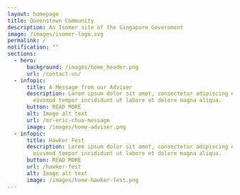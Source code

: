```yaml
---
layout: homepage
title: Queenstown Community
description: An Isomer site of the Singapore Government
image: /images/isomer-logo.svg
permalink: /
notification: ""
sections:
  - hero:
      background: /images/home_header.png
      url: /contact-us/
  - infopic:
      title: A Message from our Adviser
      description: Lorem ipsum dolor sit amet, consectetur adipiscing elit, sed do
        eiusmod tempor incididunt ut labore et dolore magna aliqua.
      button: READ MORE
      alt: Image alt text
      url: /mr-eric-chua-message
      image: /images/home-adviser.png
  - infopic:
      title: Hawker Fest
      description: Lorem ipsum dolor sit amet, consectetur adipiscing elit, sed do
        eiusmod tempor incididunt ut labore et dolore magna aliqua.
      button: READ MORE
      url: /hawker-fest
      alt: Image alt text
      image: /images/home-hawker-fest.png
---
```


